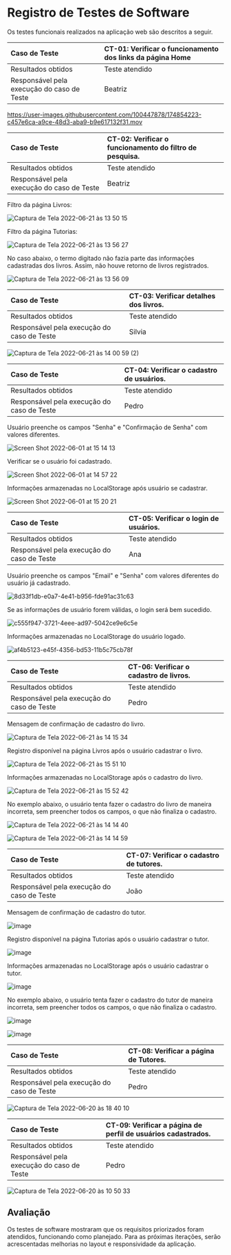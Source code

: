 # Registro de Testes de Software

Os testes funcionais realizados na aplicação web são descritos a seguir.

|Caso de Teste    | CT-01: Verificar o funcionamento dos links da página Home |
|:---|:---|
| Resultados obtidos | Teste atendido  |
| Responsável pela execução do caso de Teste | Beatriz |

https://user-images.githubusercontent.com/100447878/174854223-c457e6ca-a9ce-48d3-aba9-b9e617132f31.mov

|Caso de Teste    | CT-02: Verificar o funcionamento do filtro de pesquisa. |
|:---|:---|
| Resultados obtidos | Teste atendido  |
| Responsável pela execução do caso de Teste | Beatriz |

Filtro da página Livros:
    
![Captura de Tela 2022-06-21 às 13 50 15](https://user-images.githubusercontent.com/100447878/174855824-6afdd9f8-9d77-4e2d-b20b-bd62977586ea.png)

Filtro da página Tutorias:
    
![Captura de Tela 2022-06-21 às 13 56 27](https://user-images.githubusercontent.com/100447878/174856220-f128f9d7-0e78-46e9-a80c-56545101d0d2.png)

No caso abaixo, o termo digitado não fazia parte das informações cadastradas dos livros. Assim, não houve retorno de livros registrados.
    
![Captura de Tela 2022-06-21 às 13 56 09](https://user-images.githubusercontent.com/100447878/174856402-2a4e38b6-bf79-4ec0-8b3e-26063f99f4e1.png)

|Caso de Teste    | CT-03: Verificar detalhes dos livros. |
|:---|:---|
| Resultados obtidos | Teste atendido  |
| Responsável pela execução do caso de Teste | Silvia |

![Captura de Tela 2022-06-21 às 14 00 59 (2)](https://user-images.githubusercontent.com/100447878/174856950-9d27862f-5d4d-407b-95f3-70e9b152dc49.png)

|Caso de Teste    | CT-04: Verificar o cadastro de usuários. |
|:---|:---|
| Resultados obtidos | Teste atendido  |
| Responsável pela execução do caso de Teste | Pedro |

Usuário preenche os campos "Senha" e "Confirmaçāo de Senha" com valores diferentes.
      
![Screen Shot 2022-06-01 at 15 14 13](https://user-images.githubusercontent.com/81182674/171474105-64632f30-5457-4366-852d-68145a28b2b3.png)
    
Verificar se o usuário foi cadastrado.
    
![Screen Shot 2022-06-01 at 14 57 22](https://user-images.githubusercontent.com/81182674/171472447-009af414-aaa4-45fb-abb8-e76a23430875.png)
    
Informações armazenadas no LocalStorage após usuário se cadastrar.
    
![Screen Shot 2022-06-01 at 15 20 21](https://user-images.githubusercontent.com/81182674/171475137-83469b08-7778-4391-a725-ad4b3b3d2a77.png)

|Caso de Teste    | CT-05: Verificar o login de usuários. |
|:---|:---|
| Resultados obtidos | Teste atendido  |
| Responsável pela execução do caso de Teste | Ana |
  
Usuário preenche os campos "Email" e "Senha" com valores diferentes do usuário já cadastrado.
  
![8d33f1db-e0a7-4e41-b956-fde91ac31c63](https://user-images.githubusercontent.com/98122346/174851091-f201d92d-02f9-45c0-8b00-e66358158d8d.jpg)

Se as informações de usuário forem válidas, o login será bem sucedido.
  
![c555f947-3721-4eee-ad97-5042ce9e6c5e](https://user-images.githubusercontent.com/98122346/174853350-696ef44f-cbc9-4cad-a0e5-7c51d3a67d4b.jpg)

Informações armazenadas no LocalStorage do usuário logado.

![af4b5123-e45f-4356-bd53-11b5c75cb78f](https://user-images.githubusercontent.com/98122346/174853422-4572412d-173c-457b-ade9-7d7fc997445e.jpg)

|Caso de Teste    | CT-06: Verificar o cadastro de livros. |
|:---|:---|
| Resultados obtidos | Teste atendido  |
| Responsável pela execução do caso de Teste | Pedro |

Mensagem de confirmação de cadastro do livro.

![Captura de Tela 2022-06-21 às 14 15 34](https://user-images.githubusercontent.com/100447878/174859699-0de48c01-faa1-4362-ac5c-f5a9a337e3c8.png)

Registro disponível na página Livros após o usuário cadastrar o livro.

![Captura de Tela 2022-06-21 às 15 51 10](https://user-images.githubusercontent.com/100447878/174876692-ebcfba83-0af7-4449-a378-f0e8091227f4.png)  

Informações armazenadas no LocalStorage após o cadastro do livro.
  
![Captura de Tela 2022-06-21 às 15 52 42](https://user-images.githubusercontent.com/100447878/174876742-e0b01a57-7503-4719-8a87-3ea07d68964c.png)

No exemplo abaixo, o usuário tenta fazer o cadastro do livro de maneira incorreta, sem preencher todos os campos, o que não finaliza o cadastro.
  
![Captura de Tela 2022-06-21 às 14 14 40](https://user-images.githubusercontent.com/100447878/174859774-24a2ca76-c97f-4ae9-9741-418d536a0e53.png)

![Captura de Tela 2022-06-21 às 14 14 59](https://user-images.githubusercontent.com/100447878/174859799-2f7805e2-ff98-415a-aff3-4898d27c879a.png)

|Caso de Teste    | CT-07: Verificar o cadastro de tutores. |
|:---|:---|
| Resultados obtidos | Teste atendido  |
| Responsável pela execução do caso de Teste | João |

Mensagem de confirmação de cadastro do tutor.
  
![image](https://user-images.githubusercontent.com/101907319/174912389-5ad42624-397a-4ac5-b3c9-add2b13880cb.png)

Registro disponível na página Tutorias após o usuário cadastrar o tutor.
  
![image](https://user-images.githubusercontent.com/101907319/174912436-6ecd1e3d-16db-4ed9-b0f7-e4174ce22d2b.png)

Informações armazenadas no LocalStorage após o usuário cadastrar o tutor.
  
![image](https://user-images.githubusercontent.com/101907319/175368958-66502c11-634a-4a4f-bddb-2c29aa80a969.png)
  
No exemplo abaixo, o usuário tenta fazer o cadastro do tutor de maneira incorreta, sem preencher todos os campos, o que não finaliza o cadastro.
  
![image](https://user-images.githubusercontent.com/101907319/175367758-cc3efcaa-42b5-4e2c-b300-39f19bbebb20.png)

![image](https://user-images.githubusercontent.com/101907319/175367829-3ecabdbf-e559-4377-a7fa-5e4a5ef4b36e.png)

Caso de Teste    | CT-08: Verificar a página de Tutores. |
|:---|:---|
| Resultados obtidos | Teste atendido  |
| Responsável pela execução do caso de Teste | Pedro |

![Captura de Tela 2022-06-20 às 18 40 10](https://user-images.githubusercontent.com/100447878/174680988-44d52b0f-3397-4744-86bc-7246bff79957.png)

Caso de Teste    | CT-09: Verificar a página de perfil de usuários cadastrados. |
|:---|:---|
| Resultados obtidos | Teste atendido  |
| Responsável pela execução do caso de Teste | Pedro |
![Captura de Tela 2022-06-20 às 10 50 33](https://user-images.githubusercontent.com/100447878/174616506-d93f95de-3bd7-44f2-9323-d8bf0b3b4b2b.png)

## Avaliação

Os testes de software mostraram que os requisitos priorizados foram atendidos, funcionando como planejado. Para as próximas iterações, serão acrescentadas melhorias no layout e responsividade da aplicação.
